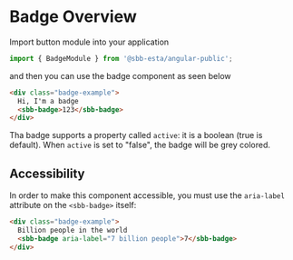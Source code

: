 # Badge Overview

Import button module into your application

```ts
import { BadgeModule } from '@sbb-esta/angular-public';
```

and then you can use the badge component as seen below

```html
<div class="badge-example">
  Hi, I'm a badge
  <sbb-badge>123</sbb-badge>
</div>
```

Tha badge supports a property called `active`: it is a boolean (true is default). When `active` is set to "false", the badge will be grey colored.

## Accessibility

In order to make this component accessible, you must use the `aria-label` attribute on the `<sbb-badge>` itself:

```html
<div class="badge-example">
  Billion people in the world
  <sbb-badge aria-label="7 billion people">7</sbb-badge>
</div>
```
